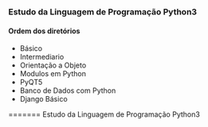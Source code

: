### Estudo da Linguagem de Programação Python3

#### Ordem dos diretórios

- Básico
- Intermediario
- Orientação a Objeto
- Modulos em Python
- PyQT5
- Banco de Dados com Python
- Django Básico

=======
Estudo da Linguagem de Programação Python3
